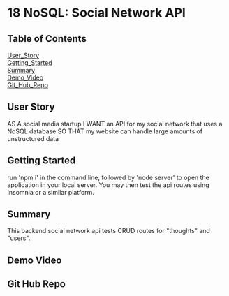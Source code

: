 # 18 NoSQL: Social Network API

## Table of Contents 
[User_Story](#userstory)<br>
[Getting_Started](#getting_started)<br>
[Summary](#summary)<br>
[Demo_Video](#demo_video)<br>
[Git_Hub_Repo](#git-hub-repo)


## User Story

AS A social media startup
I WANT an API for my social network that uses a NoSQL database
SO THAT my website can handle large amounts of unstructured data

## Getting Started
run 'npm i' in the command line, followed by 'node server' to open the application in your local server. You may then test the api routes using Insomnia or a similar platform. 


## Summary 

This backend social network api tests CRUD routes for "thoughts" and "users". 

## Demo Video 



## Git Hub Repo 


